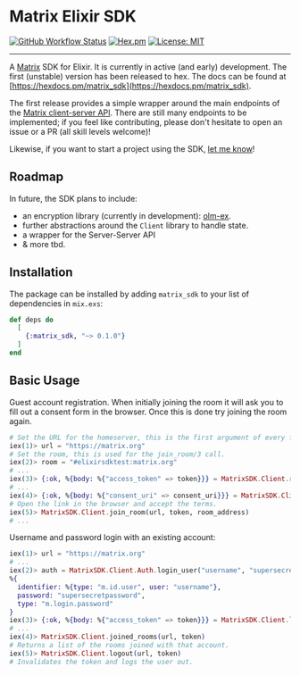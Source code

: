 # Matrix Elixir SDK

[![GitHub Workflow Status](https://github.com/niklaslong/matrix-elixir-sdk/workflows/Elixir%20CI/badge.svg)](https://github.com/niklaslong/matrix-elixir-sdk/actions?query=workflow%3A%22Elixir+CI%22+branch%3Amaster)
[![Hex.pm](https://img.shields.io/hexpm/v/matrix_sdk)](https://hex.pm/packages/matrix_sdk)
[![License: MIT](https://img.shields.io/badge/License-MIT-yellow.svg)](https://opensource.org/licenses/MIT)

---

A [Matrix](https://matrix.org/) SDK for Elixir. It is currently in active (and early) development. The first (unstable) version has been released to hex. The docs can be found at [https://hexdocs.pm/matrix_sdk](https://hexdocs.pm/matrix_sdk). 

The first release provides a simple wrapper around the main endpoints of the [Matrix client-server API](https://matrix.org/docs/spec/client_server/r0.6.1). There are still many endpoints to be implemented; if you feel like contributing, please don't hesitate to open an issue or a PR (all skill levels welcome)!

Likewise, if you want to start a project using the SDK, [let me know](mailto:niklaslong@protonmail.ch)!

## Roadmap

In future, the SDK plans to include:
- an encryption library (currently in development): [olm-ex](https://github.com/niklaslong/olm-ex).
- further abstractions around the `Client` library to handle state.
- a wrapper for the Server-Server API
- & more tbd. 

## Installation

The package can be installed
by adding `matrix_sdk` to your list of dependencies in `mix.exs`:

```elixir
def deps do
  [
    {:matrix_sdk, "~> 0.1.0"}
  ]
end
```

## Basic Usage

Guest account registration. When initially joining the room it will
ask you to fill out a consent form in the browser. Once this is done try joining
the room again.

```elixir
# Set the URL for the homeserver, this is the first argument of every function in the Client. 
iex(1)> url = "https://matrix.org"
# Set the room, this is used for the join_room/3 call.
iex(2)> room = "#elixirsdktest:matrix.org"
# ...
iex(3)> {:ok, %{body: %{"access_token" => token}}} = MatrixSDK.Client.register_guest(url)
# ...
iex(4)> {:ok, %{body: %{"consent_uri" => consent_uri}}} = MatrixSDK.Client.join_room(url, token, room)
# Open the link in the browser and accept the terms. 
iex(5)> MatrixSDK.Client.join_room(url, token, room_address)
# ...
```

Username and password login with an existing account:

```elixir
iex(1)> url = "https://matrix.org"
# ...
iex(2)> auth = MatrixSDK.Client.Auth.login_user("username", "supersecretpassword")
%{
  identifier: %{type: "m.id.user", user: "username"},
  password: "supersecretpassword",
  type: "m.login.password"
}
iex(3)> {:ok, %{body: %{"access_token" => token}}} = MatrixSDK.Client.login(url, auth)
# ...
iex(4)> MatrixSDK.Client.joined_rooms(url, token)
# Returns a list of the rooms joined with that account.
iex(5)> MatrixSDK.Client.logout(url, token)
# Invalidates the token and logs the user out.
```
